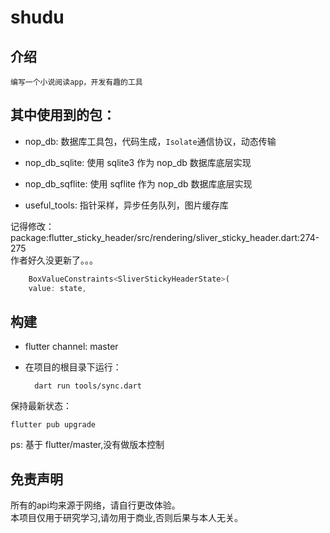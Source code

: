 # shudu

## 介绍

    编写一个小说阅读app，开发有趣的工具


## 其中使用到的包：
 - nop_db: 数据库工具包，代码生成，`Isolate`通信协议，动态传输
 - nop_db_sqlite: 使用 sqlite3 作为 nop_db 数据库底层实现
 - nop_db_sqflite: 使用 sqflite 作为 nop_db 数据库底层实现

- useful_tools: 指针采样，异步任务队列，图片缓存库

记得修改：package:flutter_sticky_header/src/rendering/sliver_sticky_header.dart:274-275  
作者好久没更新了。。。

```dart
    BoxValueConstraints<SliverStickyHeaderState>(
    value: state,
```

## 构建
- flutter channel: master
- 在项目的根目录下运行：

        dart run tools/sync.dart
 
保持最新状态：

    flutter pub upgrade

ps: 基于 flutter/master,没有做版本控制

## 免责声明

所有的api均来源于网络，请自行更改体验。  
本项目仅用于研究学习,请勿用于商业,否则后果与本人无关。
